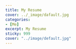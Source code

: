 ```yaml
---
title: My Resume
cover: ../_image/dafault.jpg
categories: 
- [Me]
excerpt: My Resume
sticky: 999
cover: "../image/default.jpg"
---
```

